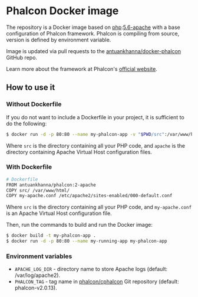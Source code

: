 # Phalcon Docker image

The repository is a Docker image based on [php]:[5.6-apache] with a base configuration of Phalcon framework. Phalcon is compiling from source, version is defined by environment variable.

Image is updated via pull requests to the [antuankhanna/docker-phalcon] GitHub repo.

Learn more about the framework at Phalcon's [official website].

## How to use it

### Without Dockerfile

If you do not want to include a Dockerfile in your project, it is sufficient to do the following:

```sh
$ docker run -d -p 80:80 --name my-phalcon-app -v "$PWD/src":/var/www/html -v "$PWD/apache":/etc/apache2/sites-enabled antuankhanna/phalcon:2-apache
```

Where `src` is the directory containing all your PHP code, and `apache` is the directory containing Apache Virtual Host configuration files.

### With Dockerfile

```sh
# Dockerfile
FROM antuankhanna/phalcon:2-apache
COPY src/ /var/www/html/
COPY my-apache.conf /etc/apache2/sites-enabled/000-default.conf
```

Where `src` is the directory containing all your PHP code, and `my-apache.conf` is an Apache Virtual Host configuration file.

Then, run the commands to build and run the Docker image:

```sh
$ docker build -t my-phalcon-app .
$ docker run -d -p 80:80 --name my-running-app my-phalcon-app
```

### Environment variables

- `APACHE_LOG_DIR` - directory name to store Apache logs (default: /var/log/apache2).
- `PHALCON_TAG` - tag name in [phalcon/cphalcon] Git repository (default: phalcon-v2.0.13).

[official website]: https://phalconphp.com
[php]: https://hub.docker.com/_/php/
[5.6-apache]: https://github.com/docker-library/php/blob/47abb34bbfc92ccd26d07351bc18542ded37ef17/5.6/apache/Dockerfile
[antuankhanna/docker-phalcon]: https://github.com/AntuanKhanna/docker-phalcon
[phalcon/cphalcon]: https://github.com/phalcon/cphalcon/releases
